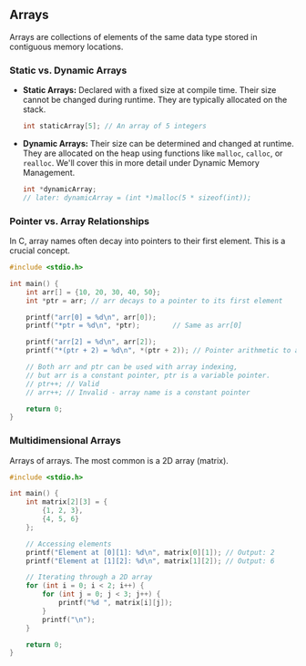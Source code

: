 ## Arrays

Arrays are collections of elements of the same data type stored in contiguous memory locations.

### Static vs. Dynamic Arrays

- **Static Arrays:** Declared with a fixed size at compile time. Their size cannot be changed during runtime. They are typically allocated on the stack.

    ```c
    int staticArray[5]; // An array of 5 integers
    ```

- **Dynamic Arrays:** Their size can be determined and changed at runtime. They are allocated on the heap using functions like `malloc`, `calloc`, or `realloc`. We'll cover this in more detail under Dynamic Memory Management.

    ```c
    int *dynamicArray;
    // later: dynamicArray = (int *)malloc(5 * sizeof(int));
    ```

### Pointer vs. Array Relationships

In C, array names often decay into pointers to their first element. This is a crucial concept.

```c
#include <stdio.h>

int main() {
    int arr[] = {10, 20, 30, 40, 50};
    int *ptr = arr; // arr decays to a pointer to its first element

    printf("arr[0] = %d\n", arr[0]);
    printf("*ptr = %d\n", *ptr);        // Same as arr[0]

    printf("arr[2] = %d\n", arr[2]);
    printf("*(ptr + 2) = %d\n", *(ptr + 2)); // Pointer arithmetic to access elements

    // Both arr and ptr can be used with array indexing,
    // but arr is a constant pointer, ptr is a variable pointer.
    // ptr++; // Valid
    // arr++; // Invalid - array name is a constant pointer

    return 0;
}
```

### Multidimensional Arrays

Arrays of arrays. The most common is a 2D array (matrix).

```c
#include <stdio.h>

int main() {
    int matrix[2][3] = {
        {1, 2, 3},
        {4, 5, 6}
    };

    // Accessing elements
    printf("Element at [0][1]: %d\n", matrix[0][1]); // Output: 2
    printf("Element at [1][2]: %d\n", matrix[1][2]); // Output: 6

    // Iterating through a 2D array
    for (int i = 0; i < 2; i++) {
        for (int j = 0; j < 3; j++) {
            printf("%d ", matrix[i][j]);
        }
        printf("\n");
    }

    return 0;
}
```
